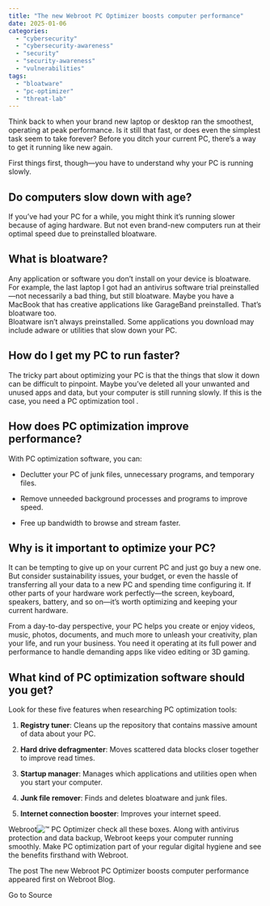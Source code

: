 ```yaml
---
title: "The new Webroot PC Optimizer boosts computer performance"
date: 2025-01-06
categories: 
  - "cybersecurity"
  - "cybersecurity-awareness"
  - "security"
  - "security-awareness"
  - "vulnerabilities"
tags: 
  - "bloatware"
  - "pc-optimizer"
  - "threat-lab"
---
```


Think back to when your brand new laptop or desktop ran the smoothest, operating at peak performance. Is it still that fast, or does even the simplest task seem to take forever? Before you ditch your current PC, there’s a way to get it running like new again.

First things first, though—you have to understand why your PC is running slowly.

## Do computers slow down with age?

If you’ve had your PC for a while, you might think it’s running slower because of aging hardware. But not even brand-new computers run at their optimal speed due to preinstalled bloatware.

## What is bloatware?

Any application or software you don’t install on your device is bloatware. For example, the last laptop I got had an antivirus software trial preinstalled—not necessarily a bad thing, but still bloatware. Maybe you have a MacBook that has creative applications like GarageBand preinstalled. That’s bloatware too.  
Bloatware isn’t always preinstalled. Some applications you download may include adware or utilities that slow down your PC.

## How do I get my PC to run faster?

The tricky part about optimizing your PC is that the things that slow it down can be difficult to pinpoint. Maybe you’ve deleted all your unwanted and unused apps and data, but your computer is still running slowly. If this is the case, you need a PC optimization tool .

## How does PC optimization improve performance?

With PC optimization software, you can:

- Declutter your PC of junk files, unnecessary programs, and temporary files.

- Remove unneeded background processes and programs to improve speed.

- Free up bandwidth to browse and stream faster.

## Why is it important to optimize your PC?

It can be tempting to give up on your current PC and just go buy a new one. But consider sustainability issues, your budget, or even the hassle of transferring all your data to a new PC and spending time configuring it. If other parts of your hardware work perfectly—the screen, keyboard, speakers, battery, and so on—it’s worth optimizing and keeping your current hardware.

From a day-to-day perspective, your PC helps you create or enjoy videos, music, photos, documents, and much more to unleash your creativity, plan your life, and run your business. You need it operating at its full power and performance to handle demanding apps like video editing or 3D gaming.

## What kind of PC optimization software should you get?

Look for these five features when researching PC optimization tools:

1. **Registry tuner**: Cleans up the repository that contains massive amount of data about your PC.

4. **Hard drive defragmenter**: Moves scattered data blocks closer together to improve read times.

7. **Startup manager**: Manages which applications and utilities open when you start your computer.

10. **Junk file remover**: Finds and deletes bloatware and junk files.

13. **Internet connection booster**: Improves your internet speed.

Webroot![™](https://s.w.org/images/core/emoji/14.0.0/72x72/2122.png) PC Optimizer check all these boxes. Along with antivirus protection and data backup, Webroot keeps your computer running smoothly. Make PC optimization part of your regular digital hygiene and see the benefits firsthand with Webroot.

The post The new Webroot PC Optimizer boosts computer performance appeared first on Webroot Blog.

Go to Source
